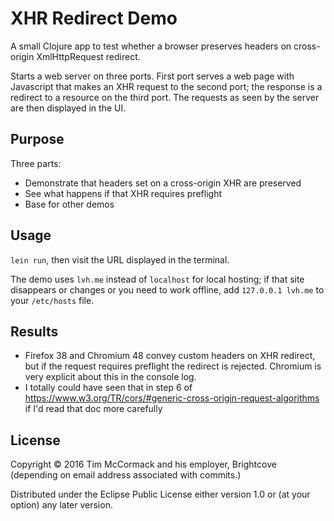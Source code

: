 # XHR Redirect Demo

A small Clojure app to test whether a browser preserves headers on
cross-origin XmlHttpRequest redirect.

Starts a web server on three ports. First port serves a web page with
Javascript that makes an XHR request to the second port; the response
is a redirect to a resource on the third port. The requests as seen by
the server are then displayed in the UI.

## Purpose

Three parts:

- Demonstrate that headers set on a cross-origin XHR are preserved
- See what happens if that XHR requires preflight
- Base for other demos

## Usage

`lein run`, then visit the URL displayed in the terminal.

The demo uses `lvh.me` instead of `localhost` for local hosting; if
that site disappears or changes or you need to work offline, add
`127.0.0.1 lvh.me` to your `/etc/hosts` file.

## Results

- Firefox 38 and Chromium 48 convey custom headers on XHR redirect,
  but if the request requires preflight the redirect is
  rejected. Chromium is very explicit about this in the console log.
- I totally could have seen that in step 6 of
  https://www.w3.org/TR/cors/#generic-cross-origin-request-algorithms
  if I'd read that doc more carefully

## License

Copyright © 2016 Tim McCormack and his employer, Brightcove (depending
on email address associated with commits.)

Distributed under the Eclipse Public License either version 1.0 or (at
your option) any later version.
